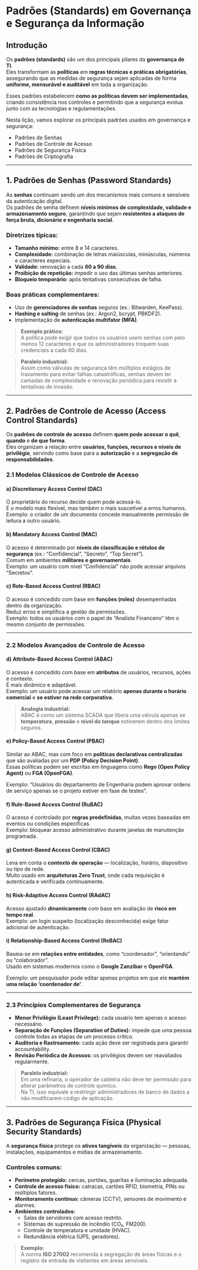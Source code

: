 # Padrões (Standards) em Governança e Segurança da Informação

## Introdução

Os **padrões (standards)** são um dos principais pilares da **governança de TI**.  
Eles transformam as **políticas** em **regras técnicas e práticas obrigatórias**, assegurando que as medidas de segurança sejam aplicadas de forma **uniforme, mensurável e auditável** em toda a organização.

Esses padrões estabelecem **como as políticas devem ser implementadas**, criando consistência nos controles e permitindo que a segurança evolua junto com as tecnologias e regulamentações.

Nesta lição, vamos explorar os principais padrões usados em governança e segurança:
- Padrões de Senhas  
- Padrões de Controle de Acesso  
- Padrões de Segurança Física  
- Padrões de Criptografia  

---

## 1. Padrões de Senhas (Password Standards)

As **senhas** continuam sendo um dos mecanismos mais comuns e sensíveis da autenticação digital.  
Os padrões de senha definem **níveis mínimos de complexidade, validade e armazenamento seguro**, garantindo que sejam **resistentes a ataques de força bruta, dicionário e engenharia social**.

### Diretrizes típicas:
- **Tamanho mínimo:** entre 8 e 14 caracteres.  
- **Complexidade:** combinação de letras maiúsculas, minúsculas, números e caracteres especiais.  
- **Validade:** renovação a cada **60 a 90 dias**.  
- **Proibição de repetição:** impedir o uso das últimas senhas anteriores.  
- **Bloqueio temporário:** após tentativas consecutivas de falha.  

### Boas práticas complementares:
- Uso de **gerenciadores de senhas** seguros (ex.: Bitwarden, KeePass).  
- **Hashing e salting** de senhas (ex.: Argon2, bcrypt, PBKDF2).  
- Implementação de **autenticação multifator (MFA)**.  

> **Exemplo prático:**  
> A política pode exigir que todos os usuários usem senhas com pelo menos 12 caracteres e que os administradores troquem suas credenciais a cada 60 dias.

> **Paralelo industrial:**  
> Assim como válvulas de segurança têm múltiplos estágios de travamento para evitar falhas catastróficas, senhas devem ter camadas de complexidade e renovação periódica para resistir a tentativas de invasão.

---

## 2. Padrões de Controle de Acesso (Access Control Standards)

Os **padrões de controle de acesso** definem **quem pode acessar o quê**, **quando** e **de que forma**.  
Eles organizam a relação entre **usuários, funções, recursos e níveis de privilégio**, servindo como base para a **autorização** e a **segregação de responsabilidades**.

### 2.1 Modelos Clássicos de Controle de Acesso

#### a) Discretionary Access Control (DAC)
O proprietário do recurso decide quem pode acessá-lo.  
É o modelo mais flexível, mas também o mais suscetível a erros humanos.  
Exemplo: o criador de um documento concede manualmente permissão de leitura a outro usuário.

#### b) Mandatory Access Control (MAC)
O acesso é determinado por **níveis de classificação e rótulos de segurança** (ex.: “Confidencial”, “Secreto”, “Top Secret”).  
Comum em ambientes **militares e governamentais**.  
Exemplo: um usuário com nível “Confidencial” não pode acessar arquivos “Secretos”.

#### c) Role-Based Access Control (RBAC)
O acesso é concedido com base em **funções (roles)** desempenhadas dentro da organização.  
Reduz erros e simplifica a gestão de permissões.  
Exemplo: todos os usuários com o papel de “Analista Financeiro” têm o mesmo conjunto de permissões.

---

### 2.2 Modelos Avançados de Controle de Acesso

#### d) Attribute-Based Access Control (ABAC)
O acesso é concedido com base em **atributos** de usuários, recursos, ações e contexto.  
É mais dinâmico e adaptável.  
Exemplo: um usuário pode acessar um relatório **apenas durante o horário comercial** e **se estiver na rede corporativa**.

> **Analogia industrial:**  
> ABAC é como um sistema SCADA que libera uma válvula apenas se **temperatura**, **pressão** e **nível do tanque** estiverem dentro dos limites seguros.

#### e) Policy-Based Access Control (PBAC)
Similar ao ABAC, mas com foco em **políticas declarativas centralizadas** que são avaliadas por um **PDP (Policy Decision Point)**.  
Essas políticas podem ser escritas em linguagens como **Rego (Open Policy Agent)** ou **FGA (OpenFGA)**.

Exemplo: “Usuários do departamento de Engenharia podem aprovar ordens de serviço apenas se o projeto estiver em fase de testes”.

#### f) Rule-Based Access Control (RuBAC)
O acesso é controlado por **regras predefinidas**, muitas vezes baseadas em eventos ou condições específicas.  
Exemplo: bloquear acesso administrativo durante janelas de manutenção programada.

#### g) Context-Based Access Control (CBAC)
Leva em conta o **contexto de operação** — localização, horário, dispositivo ou tipo de rede.  
Muito usado em **arquiteturas Zero Trust**, onde cada requisição é autenticada e verificada continuamente.

#### h) Risk-Adaptive Access Control (RAdAC)
Acesso ajustado **dinamicamente** com base em avaliação de **risco em tempo real**.  
Exemplo: um login suspeito (localização desconhecida) exige fator adicional de autenticação.

#### i) Relationship-Based Access Control (ReBAC)
Baseia-se em **relações entre entidades**, como “coordenador”, “orientando” ou “colaborador”.  
Usado em sistemas modernos como o **Google Zanzibar** e **OpenFGA**.

Exemplo: um pesquisador pode editar apenas projetos em que ele **mantém uma relação ‘coordenador de’**.

---

### 2.3 Princípios Complementares de Segurança

- **Menor Privilégio (Least Privilege):** cada usuário tem apenas o acesso necessário.  
- **Separação de Funções (Separation of Duties):** impede que uma pessoa controle todas as etapas de um processo crítico.  
- **Auditoria e Rastreamento:** cada ação deve ser registrada para garantir accountability.  
- **Revisão Periódica de Acessos:** os privilégios devem ser reavaliados regularmente.

> **Paralelo industrial:**  
> Em uma refinaria, o operador de caldeira não deve ter permissão para alterar parâmetros de controle químico.  
> Na TI, isso equivale a restringir administradores de banco de dados a não modificarem código de aplicação.

---

## 3. Padrões de Segurança Física (Physical Security Standards)

A **segurança física** protege os **ativos tangíveis** da organização — pessoas, instalações, equipamentos e mídias de armazenamento.

### Controles comuns:
- **Perímetro protegido:** cercas, portões, guaritas e iluminação adequada.  
- **Controle de acesso físico:** catracas, cartões RFID, biometria, PINs ou múltiplos fatores.  
- **Monitoramento contínuo:** câmeras (CCTV), sensores de movimento e alarmes.  
- **Ambientes controlados:**  
  - Salas de servidores com acesso restrito.  
  - Sistemas de supressão de incêndio (CO₂, FM200).  
  - Controle de temperatura e umidade (HVAC).  
  - Redundância elétrica (UPS, geradores).  

> **Exemplo:**  
> A norma **ISO 27002** recomenda a segregação de áreas físicas e o registro de entrada de visitantes em áreas sensíveis.

